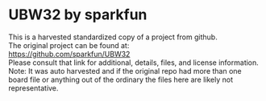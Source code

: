 
# UBW32 by sparkfun  
This is a harvested standardized copy of a project from github.  
The original project can be found at:  
https://github.com/sparkfun/UBW32  
Please consult that link for additional, details, files, and license information.  
Note: It was auto harvested and if the original repo had more than one board file or anything out of the ordinary the files here are likely not representative.  
    